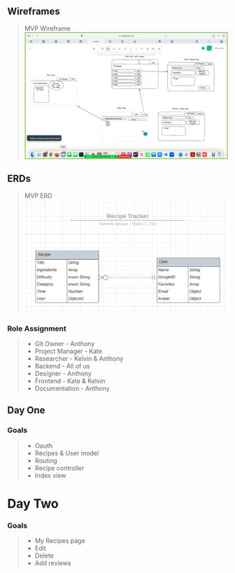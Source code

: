 ## Wireframes
> MVP Wireframe
![Wireframe](public/images/Wireframe.png)

## ERDs

> MVP ERD
![MVP ERD](/public/images/MVP-ERD.png)


### Role Assignment
> - Git Owner       - Anthony 
> - Project Manager - Kate
> - Researcher      - Kelvin & Anthony
> - Backend         - All of us
> - Designer        - Anthony
> - Frontend        - Kate & Kelvin
> - Documentation   - Anthony


## Day One
### Goals
> - Oauth
> - Recipes & User model
> - Routing
> - Recipe controller
> - Index view

# Day Two
### Goals
> - My Recipes page
> - Edit
> - Delete
> - Add reviews